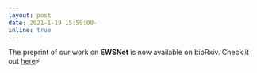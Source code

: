```yaml
---
layout: post
date: 2021-1-19 15:59:00-
inline: true
---
```


The preprint of our work on <b>EWSNet</b> is now available on bioRxiv. Check it out [here](https://www.biorxiv.org/content/10.1101/2021.03.15.435556v1.abstract):zap: